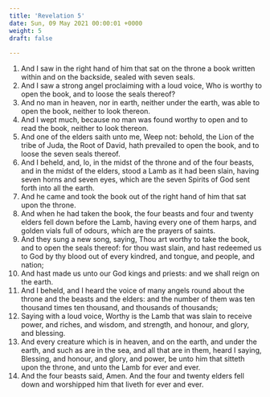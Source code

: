 ```yaml
---
title: 'Revelation 5'
date: Sun, 09 May 2021 00:00:01 +0000
weight: 5
draft: false
  
---
```


1. And I saw in the right hand of him that sat on the throne a book written within and on the backside, sealed with seven seals.
2. And I saw a strong angel proclaiming with a loud voice, Who is worthy to open the book, and to loose the seals thereof?
3. And no man in heaven, nor in earth, neither under the earth, was able to open the book, neither to look thereon.
4. And I wept much, because no man was found worthy to open and to read the book, neither to look thereon.
5. And one of the elders saith unto me, Weep not: behold, the Lion of the tribe of Juda, the Root of David, hath prevailed to open the book, and to loose the seven seals thereof.
6. And I beheld, and, lo, in the midst of the throne and of the four beasts, and in the midst of the elders, stood a Lamb as it had been slain, having seven horns and seven eyes, which are the seven Spirits of God sent forth into all the earth.
7. And he came and took the book out of the right hand of him that sat upon the throne.
8. And when he had taken the book, the four beasts and four and twenty elders fell down before the Lamb, having every one of them harps, and golden vials full of odours, which are the prayers of saints.
9. And they sung a new song, saying, Thou art worthy to take the book, and to open the seals thereof: for thou wast slain, and hast redeemed us to God by thy blood out of every kindred, and tongue, and people, and nation;
10. And hast made us unto our God kings and priests: and we shall reign on the earth.
11. And I beheld, and I heard the voice of many angels round about the throne and the beasts and the elders: and the number of them was ten thousand times ten thousand, and thousands of thousands;
12. Saying with a loud voice, Worthy is the Lamb that was slain to receive power, and riches, and wisdom, and strength, and honour, and glory, and blessing.
13. And every creature which is in heaven, and on the earth, and under the earth, and such as are in the sea, and all that are in them, heard I saying, Blessing, and honour, and glory, and power, be unto him that sitteth upon the throne, and unto the Lamb for ever and ever.
14. And the four beasts said, Amen. And the four and twenty elders fell down and worshipped him that liveth for ever and ever.
